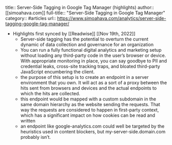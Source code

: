 title:: Server-Side Tagging in Google Tag Manager (highlights)
author:: [[simoahava.com]]
full-title:: "Server-Side Tagging in Google Tag Manager"
category:: #articles
url:: https://www.simoahava.com/analytics/server-side-tagging-google-tag-manager/

- Highlights first synced by [[Readwise]] [[Nov 19th, 2022]]
	- Server-side tagging has the potential to overturn the current dynamic of data collection and governance for an organization
	- You can run a fully functional digital analytics and marketing setup without loading any third-party code in the user’s browser or device. With appropriate monitoring in place, you can say goodbye to PII and credential leaks, cross-site tracking traps, and bloated third-party JavaScript encumbering the client.
	- the purpose of this setup is to create an endpoint in a server environment that you own. It will act as a sort of a proxy between the hits sent from browsers and devices and the actual endpoints to which the hits are collected.
	- this endpoint would be mapped with a custom subdomain in the same domain hierarchy as the website sending the requests. That way the requests are considered to happen in first-party context, which has a significant impact on how cookies can be read and written
	- an endpoint like google-analytics.com could well be targeted by the heuristics used in content blockers, but my-server-side.domain.com probably isn’t.